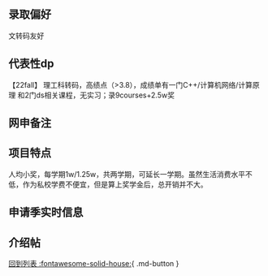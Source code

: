 ## 录取偏好
文转码友好

## 代表性dp
【22fall】 理工科转码，高绩点（>3.8），成绩单有一门C++/计算机网络/计算原理 和2门ds相关课程，无实习；录9courses+2.5w奖

## 网申备注

## 项目特点
人均小奖，每学期1w/1.25w，共两学期，可延长一学期。虽然生活消费水平不低，作为私校学费不便宜，但是算上奖学金后，总开销并不大。

## 申请季实时信息

## 介绍帖

[回到列表 :fontawesome-solid-house:](选校梯度.md){ .md-button }
